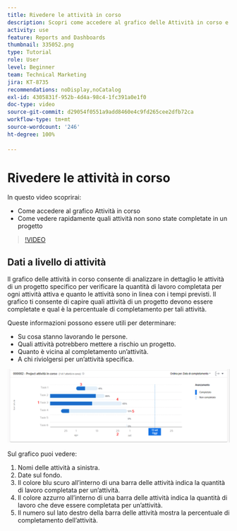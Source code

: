 ```yaml
---
title: Rivedere le attività in corso
description: Scopri come accedere al grafico delle Attività in corso e vedere rapidamente quali attività non sono state completate in un progetto, il tutto in [!UICONTROL Analisi avanzata].
activity: use
feature: Reports and Dashboards
thumbnail: 335052.png
type: Tutorial
role: User
level: Beginner
team: Technical Marketing
jira: KT-8735
recommendations: noDisplay,noCatalog
exl-id: 4305831f-952b-4d4a-98c4-1fc391a0e1f0
doc-type: video
source-git-commit: d29054f0551a9add8460e4c9fd265cee2dfb72ca
workflow-type: tm+mt
source-wordcount: '246'
ht-degree: 100%

---
```


# Rivedere le attività in corso

In questo video scoprirai:

* Come accedere al grafico Attività in corso
* Come vedere rapidamente quali attività non sono state completate in un progetto

>[!VIDEO](https://video.tv.adobe.com/v/335052/?quality=12&learn=on)

## Dati a livello di attività

Il grafico delle attività in corso consente di analizzare in dettaglio le attività di un progetto specifico per verificare la quantità di lavoro completata per ogni attività attiva e quanto le attività sono in linea con i tempi previsti. Il grafico ti consente di capire quali attività di un progetto devono essere completate e qual è la percentuale di completamento per tali attività.

Queste informazioni possono essere utili per determinare:

* Su cosa stanno lavorando le persone.
* Quali attività potrebbero mettere a rischio un progetto.
* Quanto è vicina al completamento un’attività.
* A chi riviolgersi per un’attività specifica.

![Immagine che mostra il grafico Attività in corso con i numeri sulle aree descritte nei punti elenco seguenti](assets/section-2-11.png)

Sul grafico puoi vedere:

1. Nomi delle attività a sinistra.
1. Date sul fondo.
1. Il colore blu scuro all’interno di una barra delle attività indica la quantità di lavoro completata per un’attività.
1. Il colore azzurro all’interno di una barra delle attività indica la quantità di lavoro che deve essere completata per un’attività.
1. Il numero sul lato destro della barra delle attività mostra la percentuale di completamento dell’attività.
